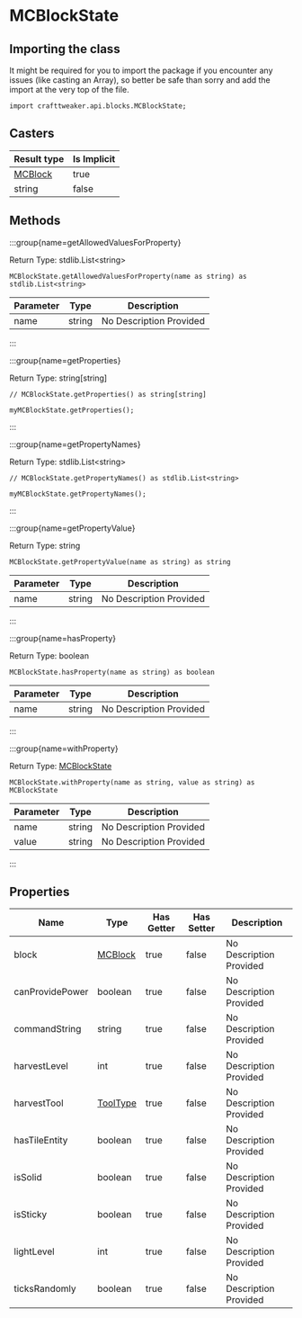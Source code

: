 # MCBlockState

## Importing the class

It might be required for you to import the package if you encounter any issues (like casting an Array), so better be safe than sorry and add the import at the very top of the file.
```zenscript
import crafttweaker.api.blocks.MCBlockState;
```


## Casters

| Result type | Is Implicit |
|-------------|-------------|
| [MCBlock](/vanilla/api/blocks/MCBlock) | true |
| string | false |

## Methods

:::group{name=getAllowedValuesForProperty}

Return Type: stdlib.List&lt;string&gt;

```zenscript
MCBlockState.getAllowedValuesForProperty(name as string) as stdlib.List<string>
```

| Parameter | Type | Description |
|-----------|------|-------------|
| name | string | No Description Provided |


:::

:::group{name=getProperties}

Return Type: string[string]

```zenscript
// MCBlockState.getProperties() as string[string]

myMCBlockState.getProperties();
```

:::

:::group{name=getPropertyNames}

Return Type: stdlib.List&lt;string&gt;

```zenscript
// MCBlockState.getPropertyNames() as stdlib.List<string>

myMCBlockState.getPropertyNames();
```

:::

:::group{name=getPropertyValue}

Return Type: string

```zenscript
MCBlockState.getPropertyValue(name as string) as string
```

| Parameter | Type | Description |
|-----------|------|-------------|
| name | string | No Description Provided |


:::

:::group{name=hasProperty}

Return Type: boolean

```zenscript
MCBlockState.hasProperty(name as string) as boolean
```

| Parameter | Type | Description |
|-----------|------|-------------|
| name | string | No Description Provided |


:::

:::group{name=withProperty}

Return Type: [MCBlockState](/vanilla/api/blocks/MCBlockState)

```zenscript
MCBlockState.withProperty(name as string, value as string) as MCBlockState
```

| Parameter | Type | Description |
|-----------|------|-------------|
| name | string | No Description Provided |
| value | string | No Description Provided |


:::


## Properties

| Name | Type | Has Getter | Has Setter | Description |
|------|------|------------|------------|-------------|
| block | [MCBlock](/vanilla/api/blocks/MCBlock) | true | false | No Description Provided |
| canProvidePower | boolean | true | false | No Description Provided |
| commandString | string | true | false | No Description Provided |
| harvestLevel | int | true | false | No Description Provided |
| harvestTool | [ToolType](/vanilla/api/tool/ToolType) | true | false | No Description Provided |
| hasTileEntity | boolean | true | false | No Description Provided |
| isSolid | boolean | true | false | No Description Provided |
| isSticky | boolean | true | false | No Description Provided |
| lightLevel | int | true | false | No Description Provided |
| ticksRandomly | boolean | true | false | No Description Provided |

